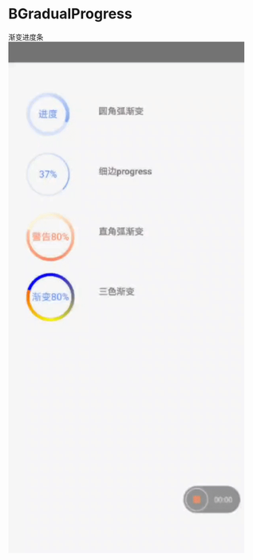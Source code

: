 # BGradualProgress
渐变进度条
![这是一张图片](https://github.com/YangsBryant/BGradualProgress/blob/master/n9f3q-utl13.gif)
